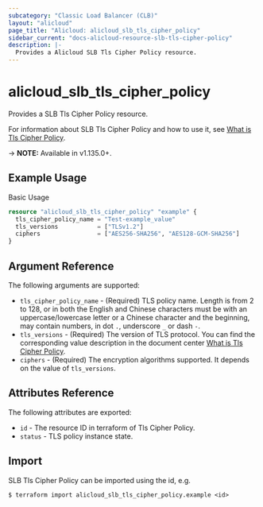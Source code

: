 ```yaml
---
subcategory: "Classic Load Balancer (CLB)"
layout: "alicloud"
page_title: "Alicloud: alicloud_slb_tls_cipher_policy"
sidebar_current: "docs-alicloud-resource-slb-tls-cipher-policy"
description: |-
  Provides a Alicloud SLB Tls Cipher Policy resource.
---
```


# alicloud\_slb\_tls\_cipher\_policy

Provides a SLB Tls Cipher Policy resource.

For information about SLB Tls Cipher Policy and how to use it, see [What is Tls Cipher Policy](https://www.alibabacloud.com/help/doc-detail/196714.htm).

-> **NOTE:** Available in v1.135.0+.

## Example Usage

Basic Usage

```terraform
resource "alicloud_slb_tls_cipher_policy" "example" {
  tls_cipher_policy_name = "Test-example_value"
  tls_versions           = ["TLSv1.2"]
  ciphers                = ["AES256-SHA256", "AES128-GCM-SHA256"]
}
```

## Argument Reference

The following arguments are supported:

* `tls_cipher_policy_name` - (Required) TLS policy name. Length is from 2 to 128, or in both the English and Chinese characters must be with an uppercase/lowercase letter or a Chinese character and the beginning, may contain numbers, in dot `.`, underscore `_` or dash `-`.
* `tls_versions` - (Required) The version of TLS protocol. You can find the corresponding value description in the document center [What is Tls Cipher Policy](https://www.alibabacloud.com/help/doc-detail/196714.htm).
* `ciphers` - (Required) The encryption algorithms supported. It depends on the value of `tls_versions`.

## Attributes Reference

The following attributes are exported:

* `id` - The resource ID in terraform of Tls Cipher Policy.
* `status` - TLS policy instance state.

## Import

SLB Tls Cipher Policy can be imported using the id, e.g.

```
$ terraform import alicloud_slb_tls_cipher_policy.example <id>
```
